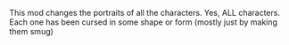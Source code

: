 This mod changes the portraits of all the characters. Yes, ALL characters. Each one has been cursed in some shape or form (mostly just by making them smug)
